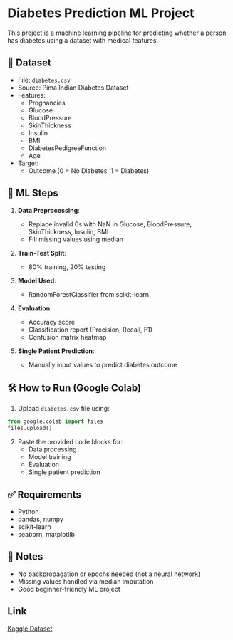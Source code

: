 
# Diabetes Prediction ML Project

This project is a machine learning pipeline for predicting whether a person has diabetes using a dataset with medical features.

## 📁 Dataset
- File: `diabetes.csv`
- Source: Pima Indian Diabetes Dataset
- Features:
  - Pregnancies
  - Glucose
  - BloodPressure
  - SkinThickness
  - Insulin
  - BMI
  - DiabetesPedigreeFunction
  - Age
- Target:
  - Outcome (0 = No Diabetes, 1 = Diabetes)

## 🧪 ML Steps
1. **Data Preprocessing**:
   - Replace invalid 0s with NaN in Glucose, BloodPressure, SkinThickness, Insulin, BMI
   - Fill missing values using median

2. **Train-Test Split**:
   - 80% training, 20% testing

3. **Model Used**:
   - RandomForestClassifier from scikit-learn

4. **Evaluation**:
   - Accuracy score
   - Classification report (Precision, Recall, F1)
   - Confusion matrix heatmap

5. **Single Patient Prediction**:
   - Manually input values to predict diabetes outcome

## 🛠️ How to Run (Google Colab)
1. Upload `diabetes.csv` file using:
```python
from google.colab import files
files.upload()
```

2. Paste the provided code blocks for:
   - Data processing
   - Model training
   - Evaluation
   - Single patient prediction

## ✅ Requirements
- Python
- pandas, numpy
- scikit-learn
- seaborn, matplotlib

## 📌 Notes
- No backpropagation or epochs needed (not a neural network)
- Missing values handled via median imputation
- Good beginner-friendly ML project

## Link  

[Kaggle Dataset](https://www.kaggle.com/datasets/uciml/pima-indians-diabetes-database/code)
